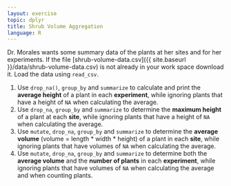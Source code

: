 ```yaml
---
layout: exercise
topic: dplyr
title: Shrub Volume Aggregation
language: R
---
```


Dr. Morales wants some summary data of the plants at her sites and for her experiments.
If the file [shrub-volume-data.csv]({{ site.baseurl }}/data/shrub-volume-data.csv) is not already in your work space download it.
Load the data using `read_csv`.

1. Use `drop_na()`, `group_by` and `summarize` to calculate and print the **average height** of a plant in each **experiment**, while ignoring plants that have a height of `NA` when calculating the average.
2. Use `drop_na`, `group_by` and `summarize` to determine the **maximum height** of a plant at each **site**, while ignoring plants that have a height of `NA` when calculating the average.
3. Use `mutate`, `drop_na`, `group_by` and `summarize` to determine the **average volume** (volume = length * width * height) of a plant in each **site**, while ignoring plants that have volumes of `NA` when calculating the average.
4. Use `mutate`, `drop_na`, `group_by` and `summarize` to determine both the **average volume** and the **number of plants** in each **experiment**, while ignoring plants that have volumes of `NA` when calculating the average and when counting plants.
